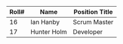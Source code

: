 
| Roll# | Name      | Position Title |
| ----- | --------- | -------------- |
| 16    | Ian Hanby | Scrum Master   |
| 17    |Hunter Holm| Developer      |